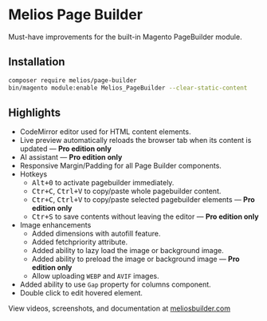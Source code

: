 # Melios Page Builder

Must-have improvements for the built-in Magento PageBuilder module.

## Installation

```bash
composer require melios/page-builder
bin/magento module:enable Melios_PageBuilder --clear-static-content
```

## Highlights

 -  CodeMirror editor used for HTML content elements.
 -  Live preview automatically reloads the browser tab when its content is updated &mdash; **Pro edition only**
 -  AI assistant &mdash; **Pro edition only**
 -  Responsive Margin/Padding for all Page Builder components.
 -  Hotkeys
    - <kbd>Alt+0</kbd> to activate pagebuilder immediately.
    - <kbd>Ctr+C</kbd>, <kbd>Ctrl+V</kbd> to copy/paste whole pagebuilder content.
    - <kbd>Ctr+C</kbd>, <kbd>Ctrl+V</kbd> to copy/paste selected pagebuilder elements &mdash; **Pro edition only**
    - <kbd>Ctr+S</kbd> to save contents without leaving the editor &mdash; **Pro edition only**
 -  Image enhancements
    - Added dimensions with autofill feature.
    - Added fetchpriority attribute.
    - Added ability to lazy load the image or background image.
    - Added ability to preload the image or background image &mdash; **Pro edition only**
    - Allow uploading `WEBP` and `AVIF` images.
 -  Added ability to use `Gap` property for columns component.
 -  Double click to edit hovered element.

View videos, screenshots, and documentation at [meliosbuilder.com](https://meliosbuilder.com)
